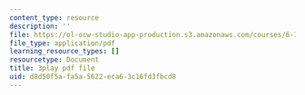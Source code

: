 ```yaml
---
content_type: resource
description: ''
file: https://ol-ocw-studio-app-production.s3.amazonaws.com/courses/6-189-multicore-programming-primer-january-iap-2007/d8d50f5afa5a5622eca63c16fd3fbcd8_f2_lvRuqp50.pdf
file_type: application/pdf
learning_resource_types: []
resourcetype: Document
title: 3play pdf file
uid: d8d50f5a-fa5a-5622-eca6-3c16fd3fbcd8
---
```

